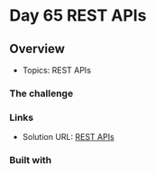 # Day 65 REST APIs

## Overview

- Topics: REST APIs 

### The challenge



### Links

- Solution URL: [REST APIs](https://github.com/Mikerniker/100_Days_of_Python/tree/main/Day66)

### Built with

